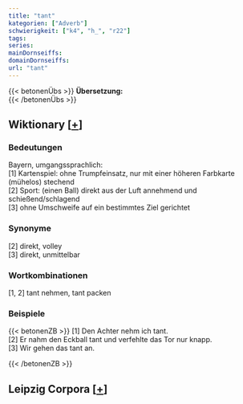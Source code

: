 ```yaml
---
title: "tant"
kategorien: ["Adverb"]
schwierigkeit: ["k4", "h_", "r22"]
tags:
series:
mainDornseiffs:
domainDornseiffs:
url: "tant"
---
```


{{< betonenÜbs >}}
**Übersetzung:**  
{{< /betonenÜbs >}}

## Wiktionary [[+](https://de.wiktionary.org/wiki/tant)]

### Bedeutungen
Bayern, umgangssprachlich:  
[1] Kartenspiel: ohne Trumpfeinsatz, nur mit einer höheren Farbkarte (mühelos) stechend  
[2] Sport: (einen Ball) direkt aus der Luft annehmend und schießend/schlagend  
[3] ohne Umschweife auf ein bestimmtes Ziel gerichtet  

### Synonyme
[2] direkt, volley  
[3] direkt, unmittelbar  

### Wortkombinationen
[1, 2] tant nehmen, tant packen  

### Beispiele
{{< betonenZB >}}
[1] Den Achter nehm ich tant.  
[2] Er nahm den Eckball tant und verfehlte das Tor nur knapp.  
[3] Wir gehen das tant an.  

{{< /betonenZB >}}

## Leipzig Corpora [[+](https://corpora.uni-leipzig.de/en/res?word=tant&corpusId=deu_newscrawl-public_2018)]

